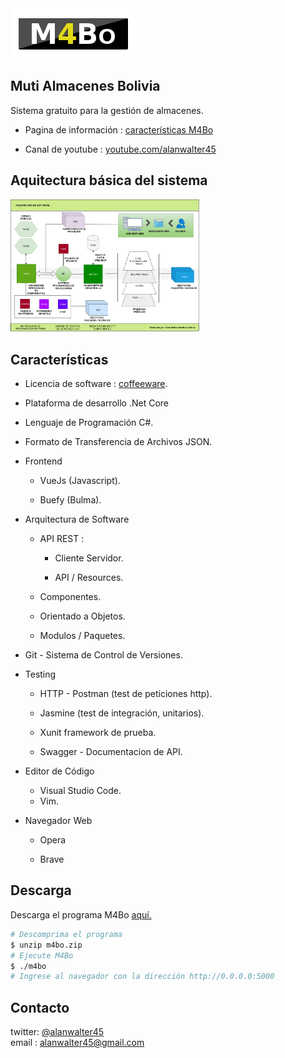 <img src="./assets/logotipo.png">

## Muti Almacenes Bolivia

Sistema gratuito para la gestión de almacenes.

* Pagina de información  : <a href="https://alanwalter45.github.io/M4Bo" target="_blank">características M4Bo</a>

* Canal de youtube : <a href="https://www.youtube.com/playlist?list=PLCGw6KEqh5zEhAPkQbcocWWxXfl_tbgD-" target="_blank">youtube.com/alanwalter45</a>

## Aquitectura básica del sistema

<img id="img-arch" width="60%" src="./assets/arquitectura.png"
            alt="imagen de la arquitectura utilizada en el sistema.">

## Características

* Licencia de software : <a href="./LICENSE.md">coffeeware</a>.

* Plataforma de desarrollo .Net Core

* Lenguaje de Programación C#.

* Formato de Transferencia de Archivos JSON.

* Frontend

    * VueJs (Javascript).

    * Buefy (Bulma).

* Arquitectura de Software

    * API REST :

        * Cliente Servidor.

        * API / Resources.

    * Componentes.

    * Orientado a Objetos.

    * Modulos / Paquetes.

* Git - Sistema de Control de Versiones.

* Testing

    *  HTTP - Postman (test de peticiones http).

    *  Jasmine (test de integración, unitarios).

    *  Xunit framework de prueba.

    *  Swagger - Documentacion de API.

*  Editor de Código

    * Visual Studio Code.
    * Vim.

* Navegador Web
        
    * Opera

    * Brave

## Descarga

Descarga el programa M4Bo <a href="https://drive.google.com/open?id=1JZs21JtXQI7JQyo3_3ecVXooKnEJkOhN" download>aquí.</a>


```bash
# Descomprima el programa
$ unzip m4bo.zip
# Ejecute M4Bo
$ ./m4bo 
# Ingrese al navegador con la dirección http://0.0.0.0:5000
```

## Contacto
twitter: <a href="https://twitter.com/alanwalter45" target="_blank">@alanwalter45</a>
<br>
email : alanwalter45@gmail.com